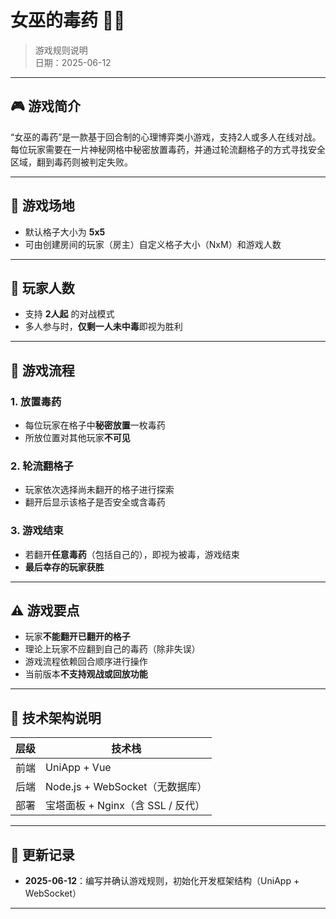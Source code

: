 # 女巫的毒药 🧙‍♀️

> 游戏规则说明  
> 日期：2025-06-12  

---

## 🎮 游戏简介

“女巫的毒药”是一款基于回合制的心理博弈类小游戏，支持2人或多人在线对战。每位玩家需要在一片神秘网格中秘密放置毒药，并通过轮流翻格子的方式寻找安全区域，翻到毒药则被判定失败。

---

## 📐 游戏场地

- 默认格子大小为 **5x5**
- 可由创建房间的玩家（房主）自定义格子大小（NxM）和游戏人数

---

## 👥 玩家人数

- 支持 **2人起** 的对战模式
- 多人参与时，**仅剩一人未中毒**即视为胜利

---

## 🔁 游戏流程

### 1. 放置毒药
- 每位玩家在格子中**秘密放置**一枚毒药
- 所放位置对其他玩家**不可见**

### 2. 轮流翻格子
- 玩家依次选择尚未翻开的格子进行探索
- 翻开后显示该格子是否安全或含毒药

### 3. 游戏结束
- 若翻开**任意毒药**（包括自己的），即视为被毒，游戏结束
- **最后幸存的玩家获胜**

---

## ⚠️ 游戏要点

- 玩家**不能翻开已翻开的格子**
- 理论上玩家不应翻到自己的毒药（除非失误）
- 游戏流程依赖回合顺序进行操作
- 当前版本**不支持观战或回放功能**

---

## 🧩 技术架构说明

| 层级 | 技术栈             |
|------|--------------------|
| 前端 | UniApp + Vue       |
| 后端 | Node.js + WebSocket（无数据库） |
| 部署 | 宝塔面板 + Nginx（含 SSL / 反代） |

---

## 📅 更新记录

- **2025-06-12**：编写并确认游戏规则，初始化开发框架结构（UniApp + WebSocket）

---

